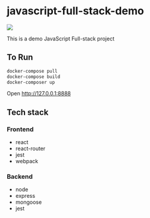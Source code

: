 # javascript-full-stack-demo
![](https://github.com/tlan16/javascript-full-stack-demo/workflows/CI/badge.svg)

This is a demo JavaScript Full-stack project

## To Run

```bash
docker-compose pull
docker-compose build
docker-composer up
```

Open http://127.0.0.1:8888

## Tech stack

### Frontend

- react
- react-router
- jest
- webpack

### Backend

- node
- express
- mongoose
- jest
